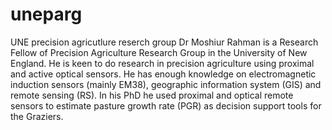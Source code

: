 # uneparg
UNE precision agricutlure reserch group 
Dr Moshiur Rahman is a Research Fellow of Precision Agriculture Research Group in the University of New England. He is keen to do research in precision agriculture using proximal and active optical sensors. He has enough knowledge on electromagnetic induction sensors (mainly EM38), geographic information system (GIS) and remote sensing (RS). In his PhD he used proximal and optical remote sensors to estimate pasture growth rate (PGR) as decision support tools for the Graziers.
